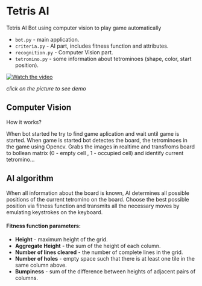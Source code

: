 # Tetris AI
Tetris AI Bot using computer vision to play game automatically
* `bot.py` - main application.
* `criteria.py` - AI part, includes fitness function and attributes.
* `recognition.py` - Computer Vision part.
* `tetromino.py` - some information about tetrominoes (shape, color, start position).


[![Watch the video](https://www.youtube.com/s/desktop/40777624/img/favicon_96x96.png)](https://www.youtube.com/watch?v=PIeq2S0EXQ0) 

*click on the picture to see demo*
## Computer Vision

How it works? 

When bot started he try to find game aplication and wait until game is started. When game is started bot detectes the board, the tetrominoes in the game using Opencv. Grabs the images in realtime and transfroms board to bollean matrix (0 - empty cell , 1 - occupied cell) and identify current tetromino...

## AI algorithm
When all information about the board is known, AI determines all possible positions of the current tetromino on the board. Choose the best possible position via fitness function and transmits all the necessary moves by emulating keystrokes on the keyboard.

#### Fitness function parameters:
- **Height** - maximum height of the grid.
- **Aggregate Height** - the sum of the height of each column.
- **Number of lines cleared** - the number of complete lines in the grid.
- **Number of holes** - empty space such that there is at least one tile in the same column above.
- **Bumpiness** - sum of the difference between heights of adjacent pairs of columns.
